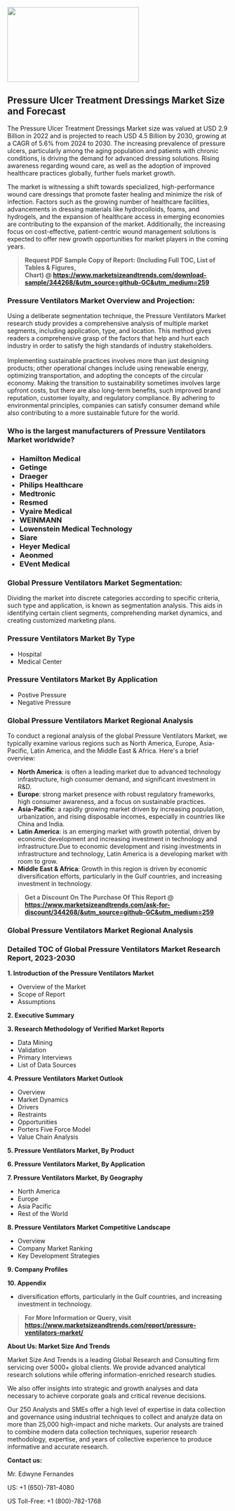 <p><img class="alignnone size-medium wp-image-20088" src="https://ffe5etoiles.com/wp-content/uploads/2024/12/MST1-300x171.png" alt="" width="300" height="171" /></p><h2>Pressure Ulcer Treatment Dressings Market Size and Forecast</h2><p>The Pressure Ulcer Treatment Dressings Market size was valued at USD 2.9 Billion in 2022 and is projected to reach USD 4.5 Billion by 2030, growing at a CAGR of 5.6% from 2024 to 2030. The increasing prevalence of pressure ulcers, particularly among the aging population and patients with chronic conditions, is driving the demand for advanced dressing solutions. Rising awareness regarding wound care, as well as the adoption of improved healthcare practices globally, further fuels market growth.</p><p>The market is witnessing a shift towards specialized, high-performance wound care dressings that promote faster healing and minimize the risk of infection. Factors such as the growing number of healthcare facilities, advancements in dressing materials like hydrocolloids, foams, and hydrogels, and the expansion of healthcare access in emerging economies are contributing to the expansion of the market. Additionally, the increasing focus on cost-effective, patient-centric wound management solutions is expected to offer new growth opportunities for market players in the coming years.</p></p><blockquote id="" class=""><strong>Request PDF Sample Copy of Report: (Including Full TOC, List of Tables &amp; Figures, Chart)&nbsp;@&nbsp;<strong><a href="https://www.marketsizeandtrends.com/download-sample/344268/&utm_source=github-GC&utm_medium=259" target="_blank">https://www.marketsizeandtrends.com/download-sample/344268/&utm_source=github-GC&utm_medium=259</a></strong></strong></blockquote><h3 id="" class="">Pressure Ventilators Market&nbsp;Overview and Projection:</h3><p id="" class="">Using a deliberate segmentation technique, the Pressure Ventilators Market research study provides a comprehensive analysis of multiple market segments, including application, type, and location. This method gives readers a comprehensive grasp of the factors that help and hurt each industry in order to satisfy the high standards of industry stakeholders. <br /> <br />Implementing sustainable practices involves more than just designing products; other operational changes include using renewable energy, optimizing transportation, and adopting the concepts of the circular economy. Making the transition to sustainability sometimes involves large upfront costs, but there are also long-term benefits, such improved brand reputation, customer loyalty, and regulatory compliance. By adhering to environmental principles, companies can satisfy consumer demand while also contributing to a more sustainable future for the world.</p><h3 id="" class="">Who is the largest manufacturers of&nbsp;Pressure Ventilators Market worldwide?</h3><h3 class=""><p><ul><li>Hamilton Medical </li><li> Getinge </li><li> Draeger </li><li> Philips Healthcare </li><li> Medtronic </li><li> Resmed </li><li> Vyaire Medical </li><li> WEINMANN </li><li> Lowenstein Medical Technology </li><li> Siare </li><li> Heyer Medical </li><li> Aeonmed </li><li> EVent Medical</li></ul></p></h3><h3 id="" class="">Global&nbsp;Pressure Ventilators Market Segmentation:</h3><p id="" class="">Dividing the market into discrete categories according to specific criteria, such type and application, is known as segmentation analysis. This aids in identifying certain client segments, comprehending market dynamics, and creating customized marketing plans.</p><h3 id="" class="">Pressure Ventilators Market&nbsp;By Type</h3><p><p><ul><li>Hospital</li><li> Medical Center</p></li></ul></p></p><h3 id="" class="">Pressure Ventilators Market&nbsp;By Application</h3><p class=""><p><ul><li>Postive Pressure</li><li> Negative Pressure</li></ul></p></p><h3 id="" class="">Global Pressure Ventilators Market Regional Analysis</h3><p id="" class="">To conduct a regional analysis of the global Pressure Ventilators Market, we typically examine various regions such as North America, Europe, Asia-Pacific, Latin America, and the Middle East &amp; Africa. Here's a brief overview:</p><ul><li><strong>North America</strong>: is often a leading market due to advanced technology infrastructure, high consumer demand, and significant investment in R&amp;D.</li><li><strong>Europe</strong>: strong market presence with robust regulatory frameworks, high consumer awareness, and a focus on sustainable practices.</li><li><strong>Asia-Pacific</strong>: a rapidly growing market driven by increasing population, urbanization, and rising disposable incomes, especially in countries like China and India.</li><li><strong>Latin America</strong>: is an emerging market with growth potential, driven by economic development and increasing investment in technology and infrastructure.Due to economic development and rising investments in infrastructure and technology, Latin America is a developing market with room to grow.</li><li><strong>Middle East &amp; Africa</strong>: Growth in this region is driven by economic diversification efforts, particularly in the Gulf countries, and increasing investment in technology.</li></ul><blockquote id="" class=""><strong>Get a Discount On The Purchase Of This Report @ <strong><a href="https://www.marketsizeandtrends.com/ask-for-discount/344268/&utm_source=github-GC&utm_medium=259" target="_blank">https://www.marketsizeandtrends.com/ask-for-discount/344268/&utm_source=github-GC&utm_medium=259</a></strong></strong></blockquote><h3 id="" class="">Global Pressure Ventilators Market Regional Analysis</h3><h3 id="" class="">Detailed TOC of Global Pressure Ventilators Market Research Report, 2023-2030</h3><p id="" class=""><strong>1. Introduction of the Pressure Ventilators Market</strong></p><ul><li>Overview of the Market</li><li>Scope of Report</li><li>Assumptions</li></ul><p id="" class=""><strong>2. Executive Summary</strong></p><p id="" class=""><strong>3. Research Methodology of Verified Market Reports</strong></p><ul><li>Data Mining</li><li>Validation</li><li>Primary Interviews</li><li>List of Data Sources</li></ul><p id="" class=""><strong>4. Pressure Ventilators Market Outlook</strong></p><ul><li>Overview</li><li>Market Dynamics</li><li>Drivers</li><li>Restraints</li><li>Opportunities</li><li>Porters Five Force Model</li><li>Value Chain Analysis</li></ul><p id="" class=""><strong>5. Pressure Ventilators Market, By Product</strong></p><p id="" class=""><strong>6. Pressure Ventilators Market, By Application</strong></p><p id="" class=""><strong>7. Pressure Ventilators Market, By Geography</strong></p><ul><li>North America</li><li>Europe</li><li>Asia Pacific</li><li>Rest of the World</li></ul><p id="" class=""><strong>8. Pressure Ventilators Market Competitive Landscape</strong></p><ul><li>Overview</li><li>Company Market Ranking</li><li>Key Development Strategies</li></ul><p id="" class=""><strong>9. Company Profiles</strong></p><p id="" class=""><strong>10. Appendix</strong></p><ul><li>diversification efforts, particularly in the Gulf countries, and increasing investment in technology.</li></ul><blockquote id="" class=""><strong>For More Information or Query, visit <strong><strong><a href="https://www.marketsizeandtrends.com/report/pressure-ventilators-market/" target="_blank">https://www.marketsizeandtrends.com/report/pressure-ventilators-market/</a></strong></strong></strong></blockquote><p id="" class=""><strong>About Us: Market Size And Trends</strong></p><p id="" class="">Market Size And Trends is a leading Global Research and Consulting firm servicing over 5000+ global clients. We provide advanced analytical research solutions while offering information-enriched research studies.</p><p id="" class="">We also offer insights into strategic and growth analyses and data necessary to achieve corporate goals and critical revenue decisions.</p><p id="" class="">Our 250 Analysts and SMEs offer a high level of expertise in data collection and governance using industrial techniques to collect and analyze data on more than 25,000 high-impact and niche markets. Our analysts are trained to combine modern data collection techniques, superior research methodology, expertise, and years of collective experience to produce informative and accurate research.</p><p id="" class=""><strong>Contact us:</strong></p><p id="" class="">Mr. Edwyne Fernandes</p><p id="" class="">US: +1 (650)-781-4080</p><p id="" class="">US Toll-Free: +1 (800)-782-1768</p>
